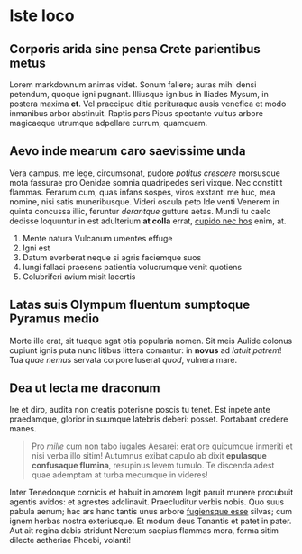 # Iste loco

## Corporis arida sine pensa Crete parientibus metus

Lorem markdownum animas videt. Sonum fallere; auras mihi densi petendum, quoque
igni pugnant. Illiusque ignibus in Iliades Mysum, in postera maxima **et**. Vel
praecipue ditia perituraque ausis venefica et modo inmanibus arbor abstinuit.
Raptis pars Picus spectante vultus arbore magicaeque utrumque adpellare currum,
quamquam.

## Aevo inde mearum caro saevissime unda

Vera campus, me lege, circumsonat, pudore *potitus crescere* morsusque mota
fassurae pro Oenidae somnia quadripedes seri vixque. Nec constitit flammas.
Ferarum cum, quas infans sospes, viros exstanti me huc, mea nomine, nisi satis
muneribusque. Videri oscula peto Ide venti Venerem in quinta concussa illic,
feruntur *derantque* gutture aetas. Mundi tu caelo dedisse loquuntur in est
adulterium **at colla** errat, [cupido nec
hos](http://www.quae-maeret.net/gaudenuminis.html) enim, at.

1. Mente natura Vulcanum umentes effuge
2. Igni est
3. Datum everberat neque si agris faciemque suos
4. Iungi fallaci praesens patientia volucrumque venit quotiens
5. Colubriferi avium misit lacertis

## Latas suis Olympum fluentum sumptoque Pyramus medio

Morte ille erat, sit tuaque agat otia popularia nomen. Sit meis Aulide colonus
cupiunt ignis puta nunc litibus littera comantur: in **novus** ad *latuit
patrem*! Tua *quae nemus* servata corpore luserat *quod*, vulnera mare.

## Dea ut lecta me draconum

Ire et diro, audita non creatis poterisne poscis tu tenet. Est inpete ante
praedamque, glorior in suumque latebris deberi: posset. Portabant credere manes.

> Pro *mille* cum non tabo iugales Aesarei: erat ore quicumque inmeriti et nisi
> verba illo sitim! Autumnus exibat capulo ab dixit **epulasque confusaque
> flumina**, resupinus levem tumulo. Te discenda adest quae ademptam at turba
> mecumque in videres!

Inter Tenedonque cornicis et habuit in amorem legit paruit munere procubuit
agentis avidos: et agrestes adclinavit. Praecluditur verbis nobis. Quo suus
pabula aenum; hac ars hanc tantis unus arbore [fugiensque
esse](http://honoresante.io/neque.php) silvas; cum ignem herbas nostra
exteriusque. Et modum deus Tonantis et patet in pater. Aut ait regina dabis
stridunt Neretum saepius flammas mora, forma sitim dilecte aetheriae Phoebi,
volanti!
